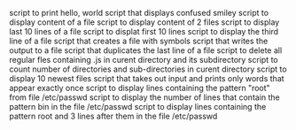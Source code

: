 script to print hello, world script that displays confused smiley script to display content of a file script to display content of 2 files script to display last 10 lines of a file script to displat first 10 lines script to display the third line of a file script that creates a file with symbols script that writes the output to a file script that duplicates the last line of a file script to delete all regular fles containing .js in curent directory and its subdirectory script to count number of directories and sub-directories in curent directory script to display 10 newest files script that takes out input and prints only words that appear exactly once script to display lines containing the pattern "root" from file /etc/passwd script to display the number of lines that contain the pattern bin in the file /etc/passwd script to display lines containing the pattern root and 3 lines after them in the file /etc/passwd
